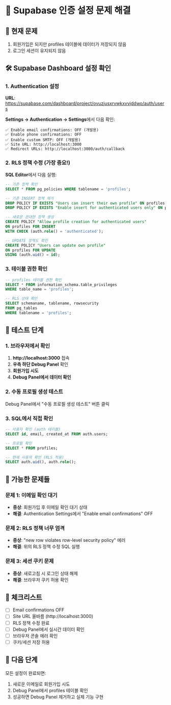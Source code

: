 # 🔧 Supabase 인증 설정 문제 해결

## 🎯 현재 문제
1. 회원가입은 되지만 profiles 테이블에 데이터가 저장되지 않음
2. 로그인 세션이 유지되지 않음

## 🛠️ Supabase Dashboard 설정 확인

### 1. Authentication 설정
**URL**: https://supabase.com/dashboard/project/ovuzjusxrvwkxvvjddwo/auth/users

**Settings → Authentication → Settings**에서 다음 확인:

```
✅ Enable email confirmations: OFF (개발용)
✅ Enable phone confirmations: OFF
✅ Enable custom SMTP: OFF (개발용)
✅ Site URL: http://localhost:3000
✅ Redirect URLs: http://localhost:3000/auth/callback
```

### 2. RLS 정책 수정 (가장 중요!)

**SQL Editor**에서 다음 실행:

```sql
-- 기존 정책 확인
SELECT * FROM pg_policies WHERE tablename = 'profiles';

-- 기존 INSERT 정책 제거
DROP POLICY IF EXISTS "Users can insert their own profile" ON profiles;
DROP POLICY IF EXISTS "Enable insert for authenticated users only" ON profiles;

-- 새로운 관대한 정책 생성
CREATE POLICY "Allow profile creation for authenticated users"
ON profiles FOR INSERT
WITH CHECK (auth.role() = 'authenticated');

-- UPDATE 정책도 확인
CREATE POLICY "Users can update own profile"
ON profiles FOR UPDATE
USING (auth.uid() = id);
```

### 3. 테이블 권한 확인

```sql
-- profiles 테이블 권한 확인
SELECT * FROM information_schema.table_privileges
WHERE table_name = 'profiles';

-- RLS 상태 확인
SELECT schemaname, tablename, rowsecurity
FROM pg_tables
WHERE tablename = 'profiles';
```

## 🧪 테스트 단계

### 1. 브라우저에서 확인
1. **http://localhost:3000** 접속
2. **우측 하단 Debug Panel** 확인
3. **회원가입 시도**
4. **Debug Panel에서 데이터 확인**

### 2. 수동 프로필 생성 테스트
Debug Panel에서 "수동 프로필 생성 테스트" 버튼 클릭

### 3. SQL에서 직접 확인
```sql
-- 사용자 확인 (auth 테이블)
SELECT id, email, created_at FROM auth.users;

-- 프로필 확인
SELECT * FROM profiles;

-- 현재 사용자 확인 (RLS 적용)
SELECT auth.uid(), auth.role();
```

## 🚨 가능한 문제들

### 문제 1: 이메일 확인 대기
- **증상**: 회원가입 후 이메일 확인 대기 상태
- **해결**: Authentication Settings에서 "Enable email confirmations" OFF

### 문제 2: RLS 정책 너무 엄격
- **증상**: "new row violates row-level security policy" 에러
- **해결**: 위의 RLS 정책 수정 SQL 실행

### 문제 3: 세션 쿠키 문제
- **증상**: 새로고침 시 로그인 상태 해제
- **해결**: 브라우저 쿠키 허용 확인

## 📝 체크리스트

- [ ] Email confirmations OFF
- [ ] Site URL 올바름 (http://localhost:3000)
- [ ] RLS 정책 수정 완료
- [ ] Debug Panel에서 실시간 데이터 확인
- [ ] 브라우저 콘솔 에러 확인
- [ ] 쿠키/세션 저장 허용

## 🎯 다음 단계

모든 설정이 완료되면:
1. 새로운 이메일로 회원가입 시도
2. Debug Panel에서 profiles 테이블 확인
3. 성공하면 Debug Panel 제거하고 실제 기능 구현